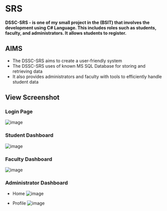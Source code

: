 # SRS

**DSSC-SRS - is one of my small project in the (BSIT) that involves the development using C# Language. This includes roles such as students, faculty, and administrators. It allows students to register.**

## AIMS

- The DSSC-SRS aims to create a user-friendly system
- The DSSC-SRS uses of known MS SQL Database for storing and retrieving data
- It also provides administrators and faculty with tools to efficiently handle student data

## View Screenshot

### Login Page
![image](https://github.com/kaitolegion/SRS/assets/47966968/d3f32e7d-c2d9-46bc-9726-dd248f0b5aab)



### Student Dashboard
![image](https://github.com/kaitolegion/SRS/assets/47966968/81a0c092-f7f4-49f3-b62f-777794995bd2)


### Faculty Dashboard
![image](https://github.com/kaitolegion/SRS/assets/47966968/23acd094-09b1-465c-9838-3b7f59cc0b90)

### Administrator Dashboard
- Home
![image](https://github.com/kaitolegion/SRS/assets/47966968/679235bb-02a3-46f3-b063-d7ef3e90fd21)

- Profile
![image](https://github.com/kaitolegion/SRS/assets/47966968/b133ef71-aea9-4292-9851-1b414eec6937)

